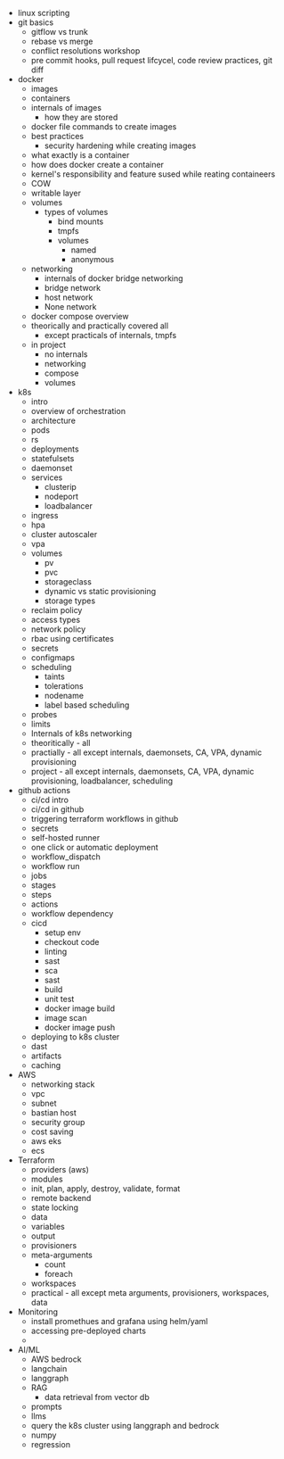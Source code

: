 - linux scripting
- git basics
	- gitflow vs trunk 
	- rebase vs merge
	- conflict resolutions workshop 
	- pre commit hooks, pull request lifcycel, code review practices, git diff
- docker 
	- images
	- containers
	- internals of images 
		- how they are stored
	- docker file commands to create images
	- best practices
		- security hardening while creating images 
	- what exactly is a container
	- how does docker create a container 
	- kernel's responsibility and feature sused while reating containeers
	- COW
	- writable layer
	- volumes
		- types of volumes
			- bind mounts
			- tmpfs
			- volumes
				- named
				- anonymous
	- networking
		- internals of docker bridge networking
		- bridge network
		- host network
		- None network
	- docker compose overview
	- theorically and practically covered all 
		- except practicals of internals, tmpfs
	- in project 
		- no internals
		- networking
		- compose 
		- volumes
- k8s
	- intro 
	- overview of orchestration
	- architecture
	- pods
	- rs
	- deployments
	- statefulsets
	- daemonset
	- services
		- clusterip
		- nodeport
		- loadbalancer
	- ingress
	- hpa
	- cluster autoscaler 
	- vpa
	- volumes
		- pv
		- pvc
		- storageclass
		- dynamic vs static provisioning 
		- storage types
	- reclaim policy
	- access types
	- network policy
	- rbac using certificates
	- secrets 
	- configmaps
	- scheduling
		- taints
		- tolerations
		- nodename
		- label based scheduling
	- probes
	- limits
	- Internals of k8s networking
	- theoritically - all
	- practially - all except internals, daemonsets, CA, VPA, dynamic provisioning
	- project - all except internals, daemonsets, CA, VPA, dynamic provisioning, loadbalancer, scheduling
- github actions
	- ci/cd intro
	- ci/cd in github
	- triggering terraform workflows in github
	- secrets
	- self-hosted runner 
	- one click or automatic deployment
	- workflow\_dispatch
	- workflow run 
	- jobs 
	- stages
	- steps
	- actions
	- workflow dependency
	- cicd
		- setup env
		- checkout code
		- linting 
		- sast
		- sca
		- sast
		- build 
		- unit test
		- docker image build
		- image scan
		- docker image push
	- deploying to k8s cluster
	- dast
	- artifacts 
	- caching
- AWS
	- networking stack
	- vpc
	- subnet 
	- bastian host
	- security group
	- cost saving 
	- aws eks 
	- ecs 
- Terraform
	- providers (aws)
	- modules
	- init, plan, apply, destroy, validate, format
	- remote backend
	- state locking
	- data
	- variables 
	- output
	- provisioners
	- meta-arguments
		- count 
		- foreach
	- workspaces
	- practical - all except meta arguments, provisioners, workspaces, data
- Monitoring
	- install promethues and grafana using helm/yaml
	- accessing pre-deployed charts
	- 
- AI/ML
	- AWS bedrock
	- langchain 
	- langgraph
	- RAG 
		- data retrieval from vector db 
	- prompts
	- llms
	- query the k8s cluster using langgraph and bedrock
	- numpy 
	- regression